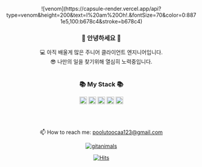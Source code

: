 
<div align=center>

<p align='center'>
    ![venom](https://capsule-render.vercel.app/api?type=venom&height=200&text=I%20am%20Oh!.&fontSize=70&color=0:8871e5,100:b678c4&stroke=b678c4)
</p>

### 👋 안녕하세요 👋
💻 아직 배울게 많은 주니어 클라이언트 엔지니어입니다.  
😎 나만의 일을 찾기위해 열심히 노력중입니다.
<br/><br/>

### 📚 My Stack 📚
<code><img height="20" src="https://img.shields.io/badge/C%23-239120?style=for-the-badge&logo=csharp&logoColor=white"></code>
<code><img height="20" src="https://img.shields.io/badge/C%2B%2B-00599C?style=for-the-badge&logo=c%2B%2B&logoColor=white"></code>
<code><img height="20" src="https://img.shields.io/badge/Unity-100000?style=for-the-badge&logo=unity&logoColor=white"></code>
<code><img height="20" src="https://img.shields.io/badge/Sqlite-003B57?style=for-the-badge&logo=sqlite&logoColor=white"></code>
<code><img height="20" src="https://img.shields.io/badge/GitHub-100000?style=for-the-badge&logo=github&logoColor=white"></code>

<br><br/>

<p align='center'>
  📫 How to reach me: <a href='mailto:poolutoocaa123@gmail.com'>poolutoocaa123@gmail.com</a>
</p>

</div>

<div align=center>

[![gitanimals](https://render.gitanimals.org/farms/PortugaCode)](https://github.com/devxb/gitanimals)

[![Hits](https://hits.seeyoufarm.com/api/count/incr/badge.svg?url=https%3A%2F%2Fgithub.com%2FPortugaCode)](https://hits.seeyoufarm.com) 

</div>
